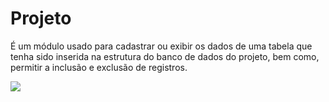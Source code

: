 # Projeto

 É um módulo usado para cadastrar ou exibir os dados de uma tabela que tenha sido inserida na estrutura do banco de dados do projeto, bem como, permitir a inclusão e exclusão de registros.

![](http://www.gvinci.com.br/manual/modulosg7_1_2.png)

